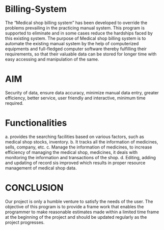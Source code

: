 # Billing-System
The “Medical shop billing system” has been developed to override the problems prevailing in the practicing manual system. 
This program is supported to eliminate and in some cases reduce the hardships faced by this existing system.
The purpose of Medical shop billing system is to automate the existing manual system by the help of computerized equipments and 
full-fledged computer software thereby fulfilling their requirements, so that their valuable data can be stored for longer time with easy accessing and manipulation of the same.

# AIM 
Security of data, ensure data accuracy, minimize manual data entry, greater efficiency, better service, user friendly and interactive, minimum time required.

# Functionalities 
a. provides the searching facilities based on various factors, such as medical shop stocks, inventory.
b. It tracks all the information of medicines, sells, company, etc.
c. Manage the information of medicines, to increase efficiency of managing the medical shop, medicines, it deals with monitoring the information  and transactions of the shop.
d. Editing, adding and updating of record sis improved which results in proper resource management of medical shop data.


# CONCLUSION
Our project is only a humble venture to satisfy the needs of the user. The objective of this program is to provide a frame work that enables the programmer to make reasonable estimates made within a limited time frame at the beginning of the project and should be updated regularly as the project progresses.

